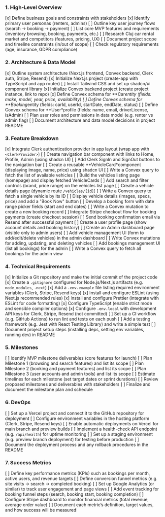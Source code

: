 ### 1. High-Level Overview

[x] Define business goals and constraints with stakeholders
[x] Identify primary user personas (renters, admins)
[ ] Outline key user journey flows (search → booking → payment)
[ ] List core MVP features and requirements (inventory browsing, booking, payments, etc.)
[ ] Research Cluj car rental market and competitors (features, pricing, UX)
[ ] Document project scope and timeline constraints (in/out of scope)
[ ] Check regulatory requirements (age, insurance, GDPR compliance)

### 2. Architecture & Data Model

[x] Outline system architecture (Next.js frontend, Convex backend, Clerk auth, Stripe, Resend)
[x] Initialize Next.js project (create-app with TypeScript and app router)
[ ] Install Tailwind CSS and set up shadcn/ui component library
[x] Initialize Convex backend project (create project instance, link to repo)
[x] Define Convex schema for **Car*entity (fields: make, model, year, price, availability)
[ ] Define Convex schema for **Booking*entity (fields: carId, userId, startDate, endDate, status)
[ ] Define Convex schema for **User*profile (fields: name, email, driverLicense, isAdmin)
[ ] Plan user roles and permissions in data model (e.g. renter vs admin flag)
[ ] Document architecture and data model decisions in project README

### 3. Feature Breakdown

[x] Integrate Clerk authentication provider in app layout (wrap app with `<ClerkProvider>`)
[ ] Create navigation bar component with links to Home, Profile, Admin (using shadcn UI)
[ ] Add Clerk SignIn and SignOut buttons to the navigation bar
[ ] Create a reusable **VehicleCard*component (displaying image, name, price) using shadcn UI
[ ] Write a Convex query to fetch the list of available vehicles
[ ] Build the vehicles listing page (homepage) and display fetched VehicleCards
[ ] Add search and filter controls (brand, price range) on the vehicles list page
[ ] Create a vehicle details page (dynamic route `/vehicles/[id]`)
[ ] Write a Convex query to fetch a single vehicle by its ID
[ ] Display vehicle details (images, specs, price) and add a "Book Now" button
[ ] Develop a booking form with date range picker fields (start and end dates)
[ ] Write a Convex mutation to create a new booking record
[ ] Integrate Stripe checkout flow for booking payments (create checkout session)
[ ] Send booking confirmation email via Resend after successful payment
[ ] Create a user profile page (show account details and booking history)
[ ] Create an Admin dashboard page (visible only to admin users)
[ ] Add vehicle management UI (form to add/edit/delete vehicles) in the admin dashboard
[ ] Write Convex mutations for adding, updating, and deleting vehicles
[ ] Add bookings management UI (list all bookings) for the admin
[ ] Write a Convex query to fetch all bookings for the admin view

### 4. Technical Requirements

[x] Initialize a Git repository and make the initial commit of the project code
[x] Create a `.gitignore` configured for Node.js/Next.js artifacts (e.g. `node_modules`, `.next`)
[x] Add a `.env.example` file listing required environment variables (Clerk, Stripe, Resend keys)
[x] Install and configure ESLint (using Next.js recommended rules)
[x] Install and configure Prettier (integrate with ESLint for code formatting)
[x] Configure TypeScript (enable strict mode and sensible compiler options)
[x] Configure `.env.local` with development API keys for Clerk, Stripe, Resend (not committed)
[ ] Set up a CI workflow (e.g. GitHub Actions) to run lint and tests on each push
[ ] Add a testing framework (e.g. Jest with React Testing Library) and write a simple test
[ ] Document project setup steps (installing deps, setting env variables, running dev) in README


### 5. Milestones

[ ] Identify MVP milestone deliverables (core features for launch)
[ ] Plan Milestone 1 (browsing and search features) and list its scope
[ ] Plan Milestone 2 (booking and payment features) and list its scope
[ ] Plan Milestone 3 (user accounts and admin tools) and list its scope
[ ] Estimate timelines for each milestone (set target dates or sprint durations)
[ ] Review proposed milestones and deliverables with stakeholders
[ ] Finalize and document the milestone plan and schedule

### 6. DevOps

[ ] Set up a Vercel project and connect it to the GitHub repository for deployment
[ ] Configure environment variables in the hosting platform (Clerk, Stripe, Resend keys)
[ ] Enable automatic deployments on Vercel for main branch and preview builds
[ ] Implement a health-check API endpoint (e.g. `/api/health`) for uptime monitoring
[ ] Set up a staging environment (e.g. preview branch deployment) for testing before production
[ ] Document the deployment process and any rollback procedures in the README

### 7. Success Metrics

[ ] Define key performance metrics (KPIs) such as bookings per month, active users, and revenue targets
[ ] Define conversion funnel metrics (e.g. site visits → search → completed booking)
[ ] Set up Google Analytics (or similar) to track user engagement and page views
[ ] Add event tracking for booking funnel steps (search, booking start, booking completion)
[ ] Configure Stripe dashboard to monitor financial metrics (total revenue, average order value)
[ ] Document each metric’s definition, target values, and how success will be measured

